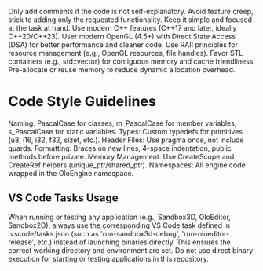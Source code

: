 Only add comments if the code is not self-explanatory.
Avoid feature creep, stick to adding only the requested functionality.
Keep it simple and focused at the task at hand.
Use modern C++ features (C++17 and later, ideally C++20/C++23).
User modern OpenGL (4.5+) with Direct State Access (DSA) for better performance and cleaner code.
Use RAII principles for resource management (e.g., OpenGL resources, file handles).
Favor STL containers (e.g., std::vector) for contiguous memory and cache friendliness. Pre-allocate or reuse memory to reduce dynamic allocation overhead.

# Code Style Guidelines
Naming: PascalCase for classes, m_PascalCase for member variables, s_PascalCase for static variables.
Types: Custom typedefs for primitives (u8, i16, i32, f32, sizet, etc.).
Header Files: Use pragma once, not include guards.
Formatting: Braces on new lines, 4-space indentation, public methods before private.
Memory Management: Use CreateScope<T> and CreateRef<T> helpers (unique_ptr/shared_ptr).
Namespaces: All engine code wrapped in the OloEngine namespace.

## VS Code Tasks Usage
When running or testing any application (e.g., Sandbox3D, OloEditor, Sandbox2D), always use the corresponding VS Code task defined in .vscode/tasks.json (such as 'run-sandbox3d-debug', 'run-oloeditor-release', etc.) instead of launching binaries directly. This ensures the correct working directory and environment are set. Do not use direct binary execution for starting or testing applications in this repository.
